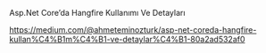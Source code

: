 Asp.Net Core’da Hangfire Kullanımı Ve Detayları

https://medium.com/@ahmeteminozturk/asp-net-coreda-hangfire-kullan%C4%B1m%C4%B1-ve-detaylar%C4%B1-80a2ad532af0
